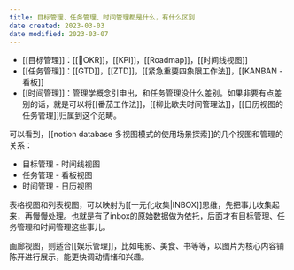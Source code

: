 ```yaml
---
title: 目标管理、任务管理、时间管理都是什么，有什么区别
date created: 2023-03-03
date modified: 2023-03-07
---
```

- [[目标管理]]：[[🔡OKR]]，[[KPI]]，[[Roadmap]]，[[时间线视图]]
- [[任务管理]]：[[GTD]]，[[ZTD]]，[[紧急重要四象限工作法]]，[[KANBAN - 看板]]
- [[时间管理]]：管理学概念引申出，和任务管理没什么差别。如果非要有点差别的话，就是可以将[[番茄工作法]]，[[柳比歇夫时间管理法]]，[[日历视图的任务管理]]归属到这个范畴。

可以看到，[[notion database 多视图模式的使用场景探索]]的几个视图和管理的关系：

- 目标管理 - 时间线视图
- 任务管理 - 看板视图
- 时间管理 - 日历视图

表格视图和列表视图，可以映射为[[一元化收集|INBOX]]思维，先把事儿收集起来，再慢慢处理。也就是有了inbox的原始数据做为依托，后面才有目标管理、任务管理和时间管理这些事儿。

画廊视图，则适合[[娱乐管理]]，比如电影、美食、书等等，以图片为核心内容铺陈开进行展示，能更快调动情绪和兴趣。
